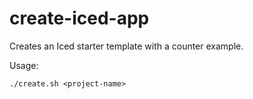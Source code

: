 # create-iced-app

Creates an Iced starter template with a counter example.

Usage:

```shell
./create.sh <project-name>
```
